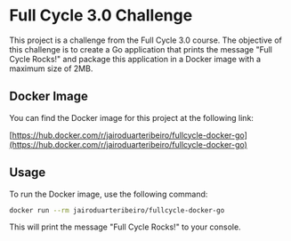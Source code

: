 # Full Cycle 3.0 Challenge

This project is a challenge from the Full Cycle 3.0 course. The objective of this challenge is to create a Go application that prints the message "Full Cycle Rocks!" and package this application in a Docker image with a maximum size of 2MB.

## Docker Image

You can find the Docker image for this project at the following link:

[https://hub.docker.com/r/jairoduarteribeiro/fullcycle-docker-go](https://hub.docker.com/r/jairoduarteribeiro/fullcycle-docker-go)

## Usage

To run the Docker image, use the following command:

```sh
docker run --rm jairoduarteribeiro/fullcycle-docker-go
```

This will print the message "Full Cycle Rocks!" to your console.

